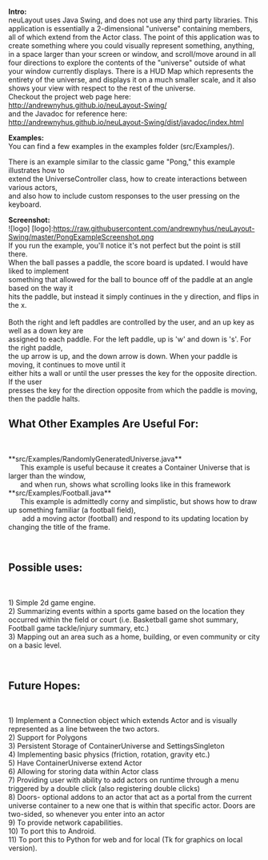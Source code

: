 **Intro:**<br/>
neuLayout uses Java Swing, and does not use any third party libraries.  This application is essentially a 2-dimensional "universe" containing members, all of which extend from the Actor class.  The point of this application was to create something where you could visually represent something, anything, in a space larger than your screen or window, and scroll/move around in all four directions to explore the contents of the "universe" outside of what your window currently displays.  There is a HUD Map which represents the entirety of the universe, and displays it on a much smaller scale, and it also shows your view with respect to the rest of the universe.<br/>
Checkout the project web page here: http://andrewnyhus.github.io/neuLayout-Swing/ <br/>
and the Javadoc for reference here: http://andrewnyhus.github.io/neuLayout-Swing/dist/javadoc/index.html <br/>

**Examples:**<br/>
You can find a few examples in the examples folder (src/Examples/).

There is an example similar to the classic game "Pong," this example illustrates how to <br/>
extend the UniverseController class, how to create interactions between various actors,<br/>
and also how to include custom responses to the user pressing on the keyboard.<br/>

**Screenshot:**<br/>
![logo]
[logo]:https://raw.githubusercontent.com/andrewnyhus/neuLayout-Swing/master/PongExampleScreenshot.png
<br/>
If you run the example, you'll notice it's not perfect but the point is still there. <br/>
When the ball passes a paddle, the score board is updated.  I would have liked to implement <br/>
something that allowed for the ball to bounce off of the paddle at an angle based on the way it <br/>
hits the paddle, but instead it simply continues in the y direction, and flips in the x. <br/>
<br/>
Both the right and left paddles are controlled by the user, and an up key as well as a down key are <br/>
assigned to each paddle.  For the left paddle, up is 'w' and down is 's'.  For the right paddle, <br/>
the up arrow is up, and the down arrow is down.  When your paddle is moving, it continues to move until it<br/>
either hits a wall or until the user presses the key for the opposite direction.  If the user <br/>
presses the key for the direction opposite from which the paddle is moving, then the paddle halts.<br/>

<h2>What Other Examples Are Useful For:</h2><br/>
<p>**src/Examples/RandomlyGeneratedUniverse.java**<br/>
&nbsp;&nbsp;&nbsp;&nbsp;&nbsp;&nbsp;This example is useful because it creates a Container Universe that is larger than the window,<br/>
&nbsp;&nbsp;&nbsp;&nbsp;&nbsp;&nbsp;and when run, shows what scrolling looks like in this framework<br/>
**src/Examples/Football.java**<br/>
&nbsp;&nbsp;&nbsp;&nbsp;&nbsp;&nbsp;This example is admittedly corny and simplistic, but shows how to draw up something
familiar (a football field),<br/>
&nbsp;&nbsp;&nbsp;&nbsp;&nbsp;&nbsp; add a moving actor (football) and respond to its updating location by changing the title of the frame.</p><br/>

<h2>Possible uses:</h2> <br/>

<p>1) Simple 2d game engine.<br/>
2) Summarizing events within a sports game based on the location they occurred within the field or court (i.e. Basketball game shot summary, Football game tackle/injury summary, etc.)<br/>
3) Mapping out an area such as a home, building, or even community or city on a basic level.</p><br/>

<h2>Future Hopes:</h2><br/>
<p>1) Implement a Connection object which extends Actor and is visually represented as a line between the two actors.  <br/>
2) Support for Polygons <br/>
3) Persistent Storage of ContainerUniverse and SettingsSingleton<br/>
4) Implementing basic physics (friction, rotation, gravity etc.)<br/>
5) Have ContainerUniverse extend Actor<br/>
6) Allowing for storing data within Actor class<br/>
7) Providing user with ability to add actors on runtime through a
   menu triggered by a double click (also registering double clicks)<br/>
8) Doors- optional addons to an actor that act as a portal from the current universe container to a new one that is within that specific actor.  Doors are two-sided, so whenever you enter into an actor <br/>
9) To provide network capabilities.<br/>
10) To port this to Android.<br/>
11) To port this to Python for web and for local (Tk for graphics on local version).</p><br/>

